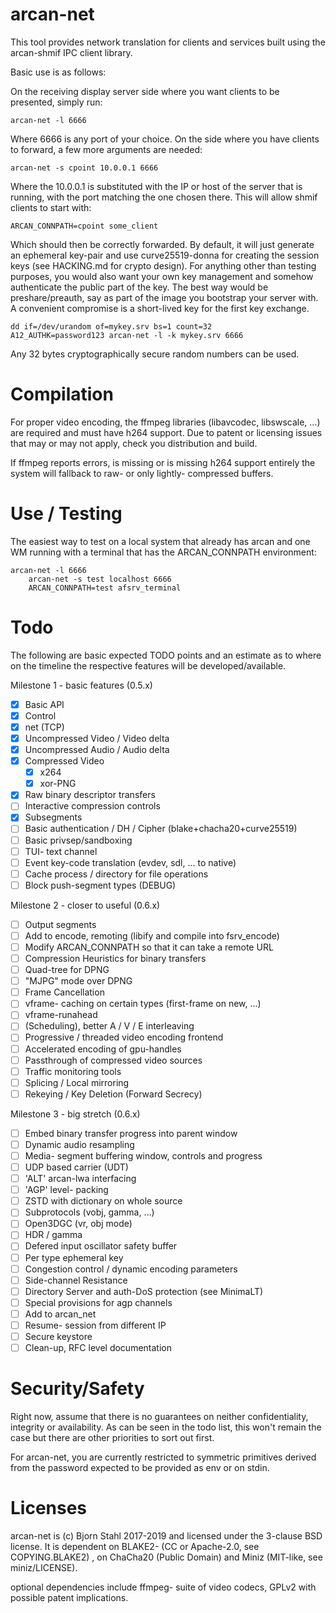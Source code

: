 # arcan-net

This tool provides network translation for clients and services built
using the arcan-shmif IPC client library.

Basic use is as follows:

On the receiving display server side where you want clients to be
presented, simply run:

    arcan-net -l 6666

Where 6666 is any port of your choice. On the side where you have
clients to forward, a few more arguments are needed:

    arcan-net -s cpoint 10.0.0.1 6666

Where the 10.0.0.1 is substituted with the IP or host of the server
that is running, with the port matching the one chosen there. This
will allow shmif clients to start with:

    ARCAN_CONNPATH=cpoint some_client

Which should then be correctly forwarded. By default, it will just generate an
ephemeral key-pair and use curve25519-donna for creating the session keys (see
HACKING.md for crypto design). For anything other than testing purposes, you
would also want your own key management and somehow authenticate the public
part of the key. The best way would be preshare/preauth, say as part of the
image you bootstrap your server with. A convenient compromise is a short-lived
key for the first key exchange.

    dd if=/dev/urandom of=mykey.srv bs=1 count=32
    A12_AUTHK=password123 arcan-net -l -k mykey.srv 6666

Any 32 bytes cryptographically secure random numbers can be used.

# Compilation

For proper video encoding, the ffmpeg libraries (libavcodec, libswscale,
...) are required and must have h264 support. Due to patent or licensing
issues that may or may not apply, check you distribution and build.

If ffmpeg reports errors, is missing or is missing h264 support entirely
the system will fallback to raw- or only lightly- compressed buffers.

# Use / Testing

The easiest way to test on a local system that already has arcan and one
WM running with a terminal that has the ARCAN\_CONNPATH environment:

    arcan-net -l 6666
		arcan-net -s test localhost 6666
		ARCAN_CONNPATH=test afsrv_terminal

# Todo

The following are basic expected TODO points and an estimate as to where
on the timeline the respective features will be developed/available.

Milestone 1 - basic features (0.5.x)

- [x] Basic API
- [x] Control
- [x] net (TCP)
- [x] Uncompressed Video / Video delta
- [x] Uncompressed Audio / Audio delta
- [x] Compressed Video
	-  [x] x264
	-  [x] xor-PNG
- [x] Raw binary descriptor transfers
- [ ] Interactive compression controls
- [x] Subsegments
- [ ] Basic authentication / DH / Cipher (blake+chacha20+curve25519)
- [ ] Basic privsep/sandboxing
- [ ] TUI- text channel
- [ ] Event key-code translation (evdev, sdl, ... to native)
- [ ] Cache process / directory for file operations
- [ ] Block push-segment types (DEBUG)

Milestone 2 - closer to useful (0.6.x)

- [ ] Output segments
- [ ] Add to encode, remoting (libify and compile into fsrv_encode)
- [ ] Modify ARCAN\_CONNPATH so that it can take a remote URL
- [ ] Compression Heuristics for binary transfers
- [ ] Quad-tree for DPNG
- [ ] "MJPG" mode over DPNG
- [ ] Frame Cancellation
- [ ] vframe- caching on certain types (first-frame on new, ...)
- [ ] vframe-runahead
- [ ] (Scheduling), better A / V / E interleaving
- [ ] Progressive / threaded video encoding frontend
- [ ] Accelerated encoding of gpu-handles
- [ ] Passthrough of compressed video sources
- [ ] Traffic monitoring tools
- [ ] Splicing / Local mirroring
- [ ] Rekeying / Key Deletion (Forward Secrecy)

Milestone 3 - big stretch (0.6.x)

- [ ] Embed binary transfer progress into parent window
- [ ] Dynamic audio resampling
- [ ] Media- segment buffering window, controls and progress
- [ ] UDP based carrier (UDT)
- [ ] 'ALT' arcan-lwa interfacing
- [ ] 'AGP' level- packing
- [ ] ZSTD with dictionary on whole source
- [ ] Subprotocols (vobj, gamma, ...)
- [ ] Open3DGC (vr, obj mode)
- [ ] HDR / gamma
- [ ] Defered input oscillator safety buffer
- [ ] Per type ephemeral key
- [ ] Congestion control / dynamic encoding parameters
- [ ] Side-channel Resistance
- [ ] Directory Server and auth-DoS protection (see MinimaLT)
- [ ] Special provisions for agp channels
- [ ] Add to arcan\_net
- [ ] Resume- session from different IP
- [ ] Secure keystore
- [ ] Clean-up, RFC level documentation

# Security/Safety

Right now, assume that there is no guarantees on neither confidentiality,
integrity or availability. As can be seen in the todo list, this won't remain
the case but there are other priorities to sort out first.

For arcan-net, you are currently restricted to symmetric primitives
derived from the password expected to be provided as env or on stdin.

# Licenses

arcan-net is (c) Bjorn Stahl 2017-2019 and licensed under the 3-clause BSD
license. It is dependent on BLAKE2- (CC or Apache-2.0, see COPYING.BLAKE2)
, on ChaCha20 (Public Domain) and Miniz (MIT-like, see miniz/LICENSE).

optional dependencies include ffmpeg- suite of video codecs, GPLv2 with
possible patent implications.
